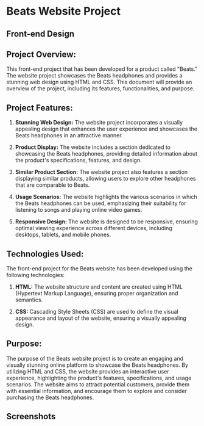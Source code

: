 # Beats Website Project 
## Front-end Design
## Project Overview:
This front-end project that has been developed for a product called "Beats." The website project showcases the Beats headphones and provides a stunning web design using HTML and CSS. This document will provide an overview of the project, including its features, functionalities, and purpose.

## Project Features:
1. **Stunning Web Design:** The website project incorporates a visually appealing design that enhances the user experience and showcases the Beats headphones in an attractive manner.

2. **Product Display:** The website includes a section dedicated to showcasing the Beats headphones, providing detailed information about the product's specifications, features, and design.

3. **Similar Product Section:** The website project also features a section displaying similar products, allowing users to explore other headphones that are comparable to Beats.

4. **Usage Scenarios:** The website highlights the various scenarios in which the Beats headphones can be used, emphasizing their suitability for listening to songs and playing online video games.


6. **Responsive Design:** The website is designed to be responsive, ensuring optimal viewing experience across different devices, including desktops, tablets, and mobile phones.

## Technologies Used:
The front-end project for the Beats website has been developed using the following technologies:

1. **HTML:** The website structure and content are created using HTML (Hypertext Markup Language), ensuring proper organization and semantics.

2. **CSS:** Cascading Style Sheets (CSS) are used to define the visual appearance and layout of the website, ensuring a visually appealing design.

## Purpose:
The purpose of the Beats website project is to create an engaging and visually stunning online platform to showcase the Beats headphones. By utilizing HTML and CSS, the website provides an interactive user experience, highlighting the product's features, specifications, and usage scenarios. The website aims to attract potential customers, provide them with essential information, and encourage them to explore and consider purchasing the Beats headphones.

## Screenshots


